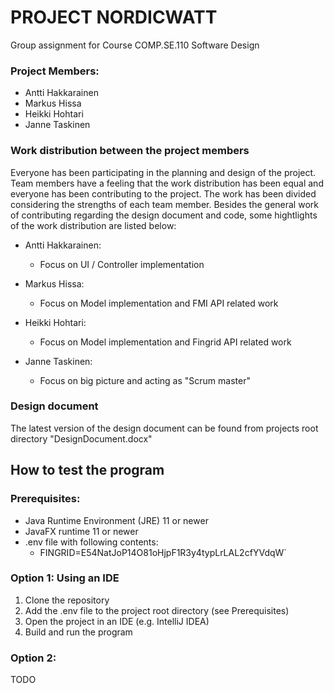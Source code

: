 # PROJECT NORDICWATT
Group assignment for Course COMP.SE.110 Software Design
### Project Members:

- Antti Hakkarainen
- Markus Hissa
- Heikki Hohtari
- Janne Taskinen

### Work distribution between the project members

Everyone has been participating in the planning and design of the project.
Team members have a feeling that the work distribution has been equal and everyone has been contributing to the project.
The work has been divided considering the strengths of each team member. Besides the general work of contributing 
regarding the design document and code, some hightlights of the work distribution are listed below:

- Antti Hakkarainen: 
  - Focus on UI / Controller implementation

- Markus Hissa:
  - Focus on Model implementation and FMI API related work

- Heikki Hohtari:
  - Focus on Model implementation and Fingrid API related work

- Janne Taskinen:
  - Focus on big picture and acting as "Scrum master"

### Design document
The latest version of the design document can be found from projects root directory "DesignDocument.docx"

## How to test the program

### Prerequisites:

- Java Runtime Environment (JRE) 11 or newer
- JavaFX runtime 11 or newer
- .env file with following contents:
  - FINGRID=E54NatJoP14O81oHjpF1R3y4typLrLAL2cfYVdqW`

### Option 1: Using an IDE

1. Clone the repository
2. Add the .env file to the project root directory (see Prerequisites)
2. Open the project in an IDE (e.g. IntelliJ IDEA)
3. Build and run the program

### Option 2:
TODO


